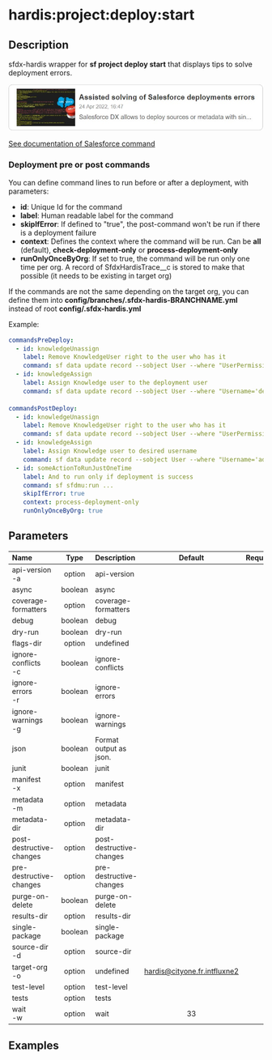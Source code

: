 <!-- This file has been generated with command 'sf hardis:doc:plugin:generate'. Please do not update it manually or it may be overwritten -->
# hardis:project:deploy:start

## Description

sfdx-hardis wrapper for **sf project deploy start** that displays tips to solve deployment errors.

[![Assisted solving of Salesforce deployments errors](https://github.com/hardisgroupcom/sfdx-hardis/raw/main/docs/assets/images/article-deployment-errors.jpg)](https://nicolas.vuillamy.fr/assisted-solving-of-salesforce-deployments-errors-47f3666a9ed0)

[See documentation of Salesforce command](https://developer.salesforce.com/docs/atlas.en-us.sfdx_cli_reference.meta/sfdx_cli_reference/cli_reference_project_commands_unified.htm#cli_reference_project_deploy_start_unified)

### Deployment pre or post commands

You can define command lines to run before or after a deployment, with parameters:

- **id**: Unique Id for the command
- **label**: Human readable label for the command
- **skipIfError**: If defined to "true", the post-command won't be run if there is a deployment failure
- **context**: Defines the context where the command will be run. Can be **all** (default), **check-deployment-only** or **process-deployment-only**
- **runOnlyOnceByOrg**: If set to true, the command will be run only one time per org. A record of SfdxHardisTrace__c is stored to make that possible (it needs to be existing in target org)

If the commands are not the same depending on the target org, you can define them into **config/branches/.sfdx-hardis-BRANCHNAME.yml** instead of root **config/.sfdx-hardis.yml**

Example:

```yaml
commandsPreDeploy:
  - id: knowledgeUnassign
    label: Remove KnowledgeUser right to the user who has it
    command: sf data update record --sobject User --where "UserPermissionsKnowledgeUser='true'" --values "UserPermissionsKnowledgeUser='false'" --json
  - id: knowledgeAssign
    label: Assign Knowledge user to the deployment user
    command: sf data update record --sobject User --where "Username='deploy.github@myclient.com'" --values "UserPermissionsKnowledgeUser='true'" --json

commandsPostDeploy:
  - id: knowledgeUnassign
    label: Remove KnowledgeUser right to the user who has it
    command: sf data update record --sobject User --where "UserPermissionsKnowledgeUser='true'" --values "UserPermissionsKnowledgeUser='false'" --json
  - id: knowledgeAssign
    label: Assign Knowledge user to desired username
    command: sf data update record --sobject User --where "Username='admin-yser@myclient.com'" --values "UserPermissionsKnowledgeUser='true'" --json
  - id: someActionToRunJustOneTime
    label: And to run only if deployment is success
    command: sf sfdmu:run ...
    skipIfError: true
    context: process-deployment-only
    runOnlyOnceByOrg: true
```


## Parameters

| Name                     |  Type   | Description              |           Default            | Required | Options |
|:-------------------------|:-------:|:-------------------------|:----------------------------:|:--------:|:-------:|
| api-version<br/>-a       | option  | api-version              |                              |          |         |
| async                    | boolean | async                    |                              |          |         |
| coverage-formatters      | option  | coverage-formatters      |                              |          |         |
| debug                    | boolean | debug                    |                              |          |         |
| dry-run                  | boolean | dry-run                  |                              |          |         |
| flags-dir                | option  | undefined                |                              |          |         |
| ignore-conflicts<br/>-c  | boolean | ignore-conflicts         |                              |          |         |
| ignore-errors<br/>-r     | boolean | ignore-errors            |                              |          |         |
| ignore-warnings<br/>-g   | boolean | ignore-warnings          |                              |          |         |
| json                     | boolean | Format output as json.   |                              |          |         |
| junit                    | boolean | junit                    |                              |          |         |
| manifest<br/>-x          | option  | manifest                 |                              |          |         |
| metadata<br/>-m          | option  | metadata                 |                              |          |         |
| metadata-dir             | option  | metadata-dir             |                              |          |         |
| post-destructive-changes | option  | post-destructive-changes |                              |          |         |
| pre-destructive-changes  | option  | pre-destructive-changes  |                              |          |         |
| purge-on-delete          | boolean | purge-on-delete          |                              |          |         |
| results-dir              | option  | results-dir              |                              |          |         |
| single-package           | boolean | single-package           |                              |          |         |
| source-dir<br/>-d        | option  | source-dir               |                              |          |         |
| target-org<br/>-o        | option  | undefined                | hardis@cityone.fr.intfluxne2 |          |         |
| test-level               | option  | test-level               |                              |          |         |
| tests                    | option  | tests                    |                              |          |         |
| wait<br/>-w              | option  | wait                     |              33              |          |         |

## Examples


